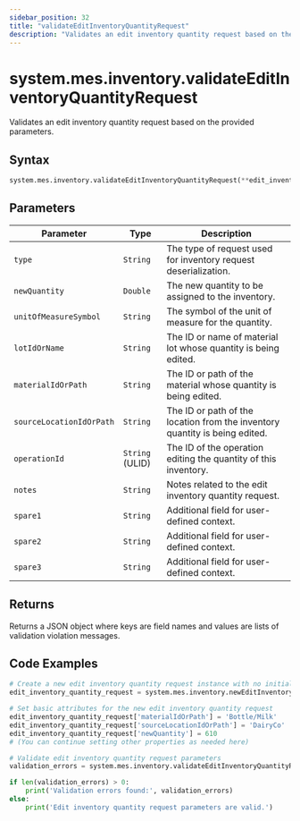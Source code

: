 ```yaml
---
sidebar_position: 32
title: "validateEditInventoryQuantityRequest"
description: "Validates an edit inventory quantity request based on the provided parameters."
---
```


# system.mes.inventory.validateEditInventoryQuantityRequest

Validates an edit inventory quantity request based on the provided parameters.

## Syntax
```python
system.mes.inventory.validateEditInventoryQuantityRequest(**edit_inventory_quantity_request)
```

## Parameters

| Parameter                       | Type            | Description                                                                 |
|---------------------------------|-----------------|-----------------------------------------------------------------------------|
| `type`                          | `String`        | The type of request used for inventory request deserialization.             |
| `newQuantity`                   | `Double`        | The new quantity to be assigned to the inventory.                           |
| `unitOfMeasureSymbol`           | `String`        | The symbol of the unit of measure for the quantity.                         |
| `lotIdOrName`                   | `String`        | The ID or name of material lot whose quantity is being edited.              |
| `materialIdOrPath`              | `String`        | The ID or path of the material whose quantity is being edited.              |
| `sourceLocationIdOrPath`        | `String`        | The ID or path of the location from the inventory quantity is being edited. |
| `operationId`                   | `String` (ULID) | The ID of the operation editing the quantity of this inventory.             |
| `notes`                         | `String`        | Notes related to the edit inventory quantity request.                       |
| `spare1`                        | `String`        | Additional field for user-defined context.                                  |
| `spare2`                        | `String`        | Additional field for user-defined context.                                  |
| `spare3`                        | `String`        | Additional field for user-defined context.                                  |

## Returns

Returns a JSON object where keys are field names and values are lists of validation violation messages.

## Code Examples

```python
# Create a new edit inventory quantity request instance with no initial arguments
edit_inventory_quantity_request = system.mes.inventory.newEditInventoryQuantityRequest()

# Set basic attributes for the new edit inventory quantity request
edit_inventory_quantity_request['materialIdOrPath'] = 'Bottle/Milk'
edit_inventory_quantity_request['sourceLocationIdOrPath'] = 'DairyCo'
edit_inventory_quantity_request['newQuantity'] = 610
# (You can continue setting other properties as needed here)

# Validate edit inventory quantity request parameters
validation_errors = system.mes.inventory.validateEditInventoryQuantityRequest(**edit_inventory_quantity_request)

if len(validation_errors) > 0:
    print('Validation errors found:', validation_errors)
else:
    print('Edit inventory quantity request parameters are valid.')
```